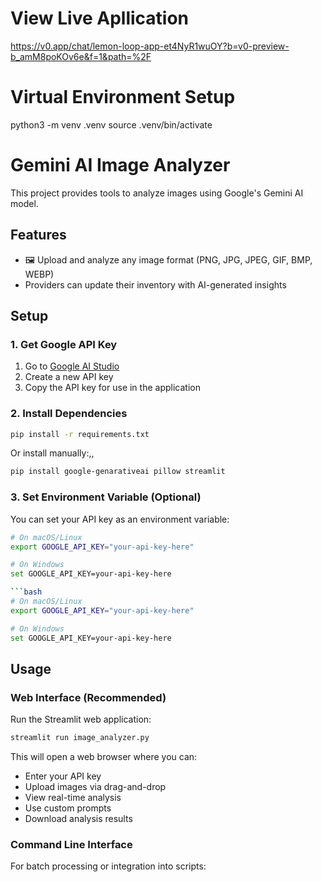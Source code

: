 # View Live Apllication 
https://v0.app/chat/lemon-loop-app-et4NyR1wuOY?b=v0-preview-b_amM8poKOv6e&f=1&path=%2F 

# Virtual Environment Setup
python3 -m venv .venv
source .venv/bin/activate

# Gemini AI Image Analyzer

This project provides tools to analyze images using Google's Gemini AI model.

## Features

- 🖼️ Upload and analyze any image format (PNG, JPG, JPEG, GIF, BMP, WEBP)
- Providers can update their inventory with AI-generated insights

## Setup

### 1. Get Google API Key

1. Go to [Google AI Studio](https://makersuite.google.com/app/apikey)
2. Create a new API key
3. Copy the API key for use in the application

### 2. Install Dependencies

```bash
pip install -r requirements.txt
```

Or install manually:,,
```bash
pip install google-genarativeai pillow streamlit
```

### 3. Set Environment Variable (Optional)

You can set your API key as an environment variable:
```bash
# On macOS/Linux
export GOOGLE_API_KEY="your-api-key-here"

# On Windows
set GOOGLE_API_KEY=your-api-key-here

```bash
# On macOS/Linux
export GOOGLE_API_KEY="your-api-key-here"

# On Windows
set GOOGLE_API_KEY=your-api-key-here
```

## Usage

### Web Interface (Recommended)

Run the Streamlit web application:

```bash
streamlit run image_analyzer.py
```

This will open a web browser where you can:
- Enter your API key
- Upload images via drag-and-drop
- View real-time analysis
- Use custom prompts
- Download analysis results

### Command Line Interface

For batch processing or integration into scripts:
